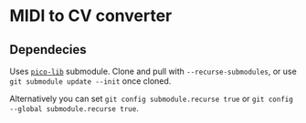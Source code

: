 # MIDI to CV converter

## Dependecies
Uses [`pico-lib`](https://github.com/peterzimon/pico-lib) submodule. Clone and pull
with `--recurse-submodules`, or use `git submodule update --init` once cloned.

Alternatively you can set `git config submodule.recurse true` or `git config --global submodule.recurse true`.
